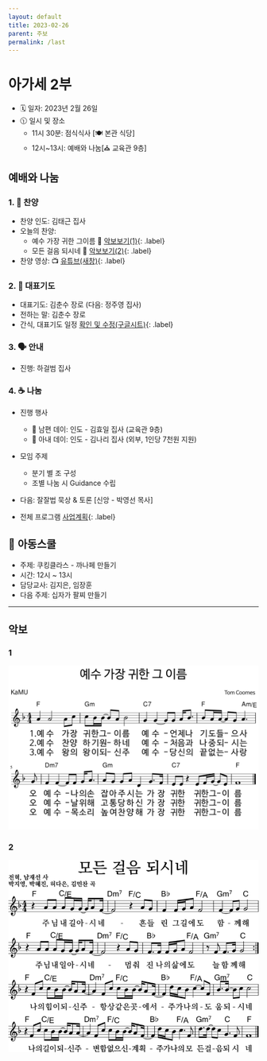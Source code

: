 ```yaml
---
layout: default
title: 2023-02-26
parent: 주보
permalink: /last
---
```


# 아가세 2부
- 🗓️ 일자: 2023년 2월 26일
- 🕦 일시 및 장소
  -  11시 30분: 점식식사 [🍽️ 본관 식당]
  -  12시~13시: 예배와 나눔[⛪ 교육관 9층]

## 예배와 나눔

### 1. 🎤 찬양
- 찬양 인도: 김태근 집사
- 오늘의 찬양:
  - 예수 가장 귀한 그이름  🎵 [악보보기(1)](#1){: .label}
  - 모든 걸음 되시네 🎵 [악보보기(2)](#2){: .label}
- 찬양 영상: 📺 [유튜브(새창)](https://www.youtube.com/playlist?list=PLb8xb_lIoJ_HK2A0LogV1LJuPCdc6u5QD){: .label}

### 2. 🙏 대표기도
- 대표기도: 김춘수 장로 (다음: 정주영 집사)
- 전하는 말: 김춘수 장로
- 간식, 대표기도 일정 [확인 및 수정(구글시트)](https://docs.google.com/spreadsheets/d/1lbI19_aBxfNdhaPLaUOwoYV0HYdjHeSiXNjnpaHt0dw/edit?usp=sharing){: .label}

### 3. 🗣️ 안내
- 진행: 하걸범 집사

### 4. ☕ 나눔
- 진행 행사
  - 👨 남편 데이: 인도 - 김효일 집사 (교육관 9층)
  - 👩 아내 데이: 인도 - 김나리 집사 (외부, 1인당 7천원 지원)

- 모임  주제
  - 분기 별 조 구성
  - 조별 나눔 시 Guidance 수립

- 다음: 잘잘법 묵상 & 토론 [신앙 - 박영선 목사]
- 전체 프로그램 [사업계획](schedule){: .label}

## 🏫 아동스쿨
- 주제: 쿠킹클라스 - 까나페 만들기
- 시간: 12시 ~ 13시
- 담당교사: 김지은, 임장훈
- 다음 주제: 십자가 팔찌 만들기

---

## 악보

### 1
![](attachments/2023-02-26_1.png)

### 2
![](attachments/2023-02-26_2.png)
